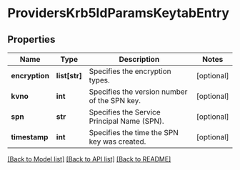 # ProvidersKrb5IdParamsKeytabEntry

## Properties
Name | Type | Description | Notes
------------ | ------------- | ------------- | -------------
**encryption** | **list[str]** | Specifies the encryption types. | [optional] 
**kvno** | **int** | Specifies the version number of the SPN key. | [optional] 
**spn** | **str** | Specifies the Service Principal Name (SPN). | [optional] 
**timestamp** | **int** | Specifies the time the SPN key was created. | [optional] 

[[Back to Model list]](../README.md#documentation-for-models) [[Back to API list]](../README.md#documentation-for-api-endpoints) [[Back to README]](../README.md)


